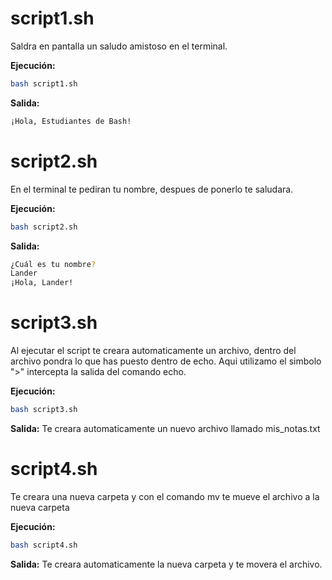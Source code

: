 # script1.sh

Saldra en pantalla un saludo amistoso en el terminal. 

**Ejecución:**

```bash
bash script1.sh
```

**Salida:**
```bash
¡Hola, Estudiantes de Bash!
```

# script2.sh

En el terminal te pediran tu nombre, despues de ponerlo te saludara. 

**Ejecución:**

```bash
bash script2.sh
```

**Salida:**
```bash
¿Cuál es tu nombre?
Lander
¡Hola, Lander!
```


# script3.sh

Al ejecutar el script te creara automaticamente un archivo, dentro del archivo pondra lo que has puesto dentro de echo. Aqui utilizamo el simbolo ">" intercepta la salida del comando echo.

**Ejecución:**

```bash
bash script3.sh
```

**Salida:**
Te creara automaticamente un nuevo archivo llamado mis_notas.txt

# script4.sh

Te creara una nueva carpeta y con el comando mv te mueve el archivo a la nueva carpeta

**Ejecución:**

```bash
bash script4.sh
```

**Salida:**
Te creara automaticamente la nueva carpeta y te movera el archivo. 